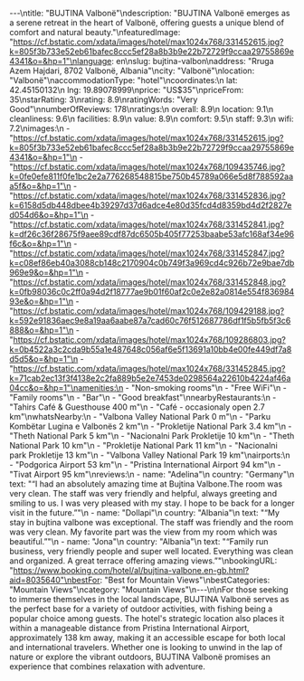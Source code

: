 ---\ntitle: "BUJTINA Valbonë"\ndescription: "BUJTINA Valbonë emerges as a serene retreat in the heart of Valbonë, offering guests a unique blend of comfort and natural beauty."\nfeaturedImage: "https://cf.bstatic.com/xdata/images/hotel/max1024x768/331452615.jpg?k=805f3b733e52eb61bafec8ccc5ef28a8b3b9e22b72729f9ccaa29755869e4341&o=&hp=1"\nlanguage: en\nslug: bujtina-valbon\naddress: "Rruga Azem Hajdari, 8702 Valbonë, Albania"\ncity: "Valbonë"\nlocation: "Valbonë"\naccommodationType: "hotel"\ncoordinates:\n  lat: 42.45150132\n  lng: 19.89078999\nprice: "US$35"\npriceFrom: 35\nstarRating: 3\nrating: 8.9\nratingWords: "Very Good"\nnumberOfReviews: 178\nratings:\n  overall: 8.9\n  location: 9.1\n  cleanliness: 9.6\n  facilities: 8.9\n  value: 8.9\n  comfort: 9.5\n  staff: 9.3\n  wifi: 7.2\nimages:\n  - "https://cf.bstatic.com/xdata/images/hotel/max1024x768/331452615.jpg?k=805f3b733e52eb61bafec8ccc5ef28a8b3b9e22b72729f9ccaa29755869e4341&o=&hp=1"\n  - "https://cf.bstatic.com/xdata/images/hotel/max1024x768/109435746.jpg?k=0fe0efe811f0fe1bc2e2a776268548815be750b45789a066e5d8f788592aaa5f&o=&hp=1"\n  - "https://cf.bstatic.com/xdata/images/hotel/max1024x768/331452836.jpg?k=6158d5db448dbee4b39297d37d6adce4e80d35fcd4d8359bd4d2f2827ed054d6&o=&hp=1"\n  - "https://cf.bstatic.com/xdata/images/hotel/max1024x768/331452841.jpg?k=df26c36f28675f9aee89cdf87dc6505b405f77253baabe53afc168af34e96f6c&o=&hp=1"\n  - "https://cf.bstatic.com/xdata/images/hotel/max1024x768/331452847.jpg?k=c08ef86eb40a3088cb148c2170904c0b749f3a969cd4c926b72e9bae7db969e9&o=&hp=1"\n  - "https://cf.bstatic.com/xdata/images/hotel/max1024x768/331452848.jpg?k=0fb98036c0c2ff0a94d2f18777ae9b01f60af2c0e2e82a0814e554f83698493e&o=&hp=1"\n  - "https://cf.bstatic.com/xdata/images/hotel/max1024x768/109429188.jpg?k=592e91836aec9e8a19aa6aabe87a7cad60c76f512687786df1f5b5fb5f3c6888&o=&hp=1"\n  - "https://cf.bstatic.com/xdata/images/hotel/max1024x768/109286803.jpg?k=0b4522a3c2cda9b55a1e487648c056af6e5f13691a10bb4e00fe449df7a8d5d5&o=&hp=1"\n  - "https://cf.bstatic.com/xdata/images/hotel/max1024x768/331452845.jpg?k=71cab2ec13f3f4138e2c2fa889b5e2e7453de0298564a22610b4224af46a04cc&o=&hp=1"\namenities:\n  - "Non-smoking rooms"\n  - "Free WiFi"\n  - "Family rooms"\n  - "Bar"\n  - "Good breakfast"\nnearbyRestaurants:\n  - "Tahirs Café & Guesthouse 400 m"\n  - "Café - occasionaly open 2.7 km"\nwhatsNearby:\n  - "Valbona Valley National Park 0 m"\n  - "Parku Kombëtar Lugina e Valbonës 2 km"\n  - "Prokletije National Park 3.4 km"\n  - "Theth National Park 5 km"\n  - "Nacionalni Park Prokletije 10 km"\n  - "Theth National Park 10 km"\n  - "Prokletije National Park 11 km"\n  - "Nacionalni park Prokletije 13 km"\n  - "Valbona Valley National Park 19 km"\nairports:\n  - "Podgorica Airport 53 km"\n  - "Pristina International Airport 94 km"\n  - "Tivat Airport 95 km"\nreviews:\n  - name: "Adelina"\n    country: "Germany"\n    text: "“I had an absolutely amazing time at Bujtina Valbone.The room was very clean. The staff was very friendly and helpful, always greeting and smiling to us. I was very pleased with my stay. I hope to be back for a longer visit in the future.”"\n  - name: "Dollapi"\n    country: "Albania"\n    text: "“My stay in bujtina valbone was exceptional. The staff was friendly and the room was very clean. My favorite part was the view from my room which was beautiful.”"\n  - name: "Jona"\n    country: "Albania"\n    text: "“Family run business, very friendly people and super well located. Everything was clean and organized. A great terrace offering amazing views.”"\nbookingURL: "https://www.booking.com/hotel/al/bujtina-valbone.en-gb.html?aid=8035640"\nbestFor: "Best for Mountain Views"\nbestCategories: "Mountain Views"\ncategory: "Mountain Views"\n---\n\nFor those seeking to immerse themselves in the local landscape, BUJTINA Valbonë serves as the perfect base for a variety of outdoor activities, with fishing being a popular choice among guests. The hotel's strategic location also places it within a manageable distance from Pristina International Airport, approximately 138 km away, making it an accessible escape for both local and international travelers. Whether one is looking to unwind in the lap of nature or explore the vibrant outdoors, BUJTINA Valbonë promises an experience that combines relaxation with adventure.